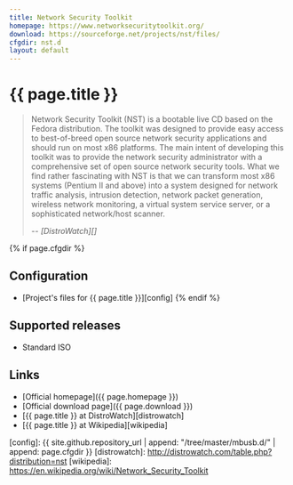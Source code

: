 ```yaml
---
title: Network Security Toolkit
homepage: https://www.networksecuritytoolkit.org/
download: https://sourceforge.net/projects/nst/files/
cfgdir: nst.d
layout: default
---
```


# {{ page.title }}

> Network Security Toolkit (NST) is a bootable live CD based on the Fedora
> distribution. The toolkit was designed to provide easy access to best-of-breed
> open source network security applications and should run on most x86
> platforms. The main intent of developing this toolkit was to provide the
> network security administrator with a comprehensive set of open source network
> security tools. What we find rather fascinating with NST is that we can
> transform most x86 systems (Pentium II and above) into a system designed for
> network traffic analysis, intrusion detection, network packet generation,
> wireless network monitoring, a virtual system service server, or a
> sophisticated network/host scanner.
>
> -- <cite markdown="1">[DistroWatch][]</cite>


{% if page.cfgdir %}
## Configuration

- [Project's files for {{ page.title }}][config]
{% endif %}


## Supported releases

- Standard ISO


## Links

- [Official homepage]({{ page.homepage }})
- [Official download page]({{ page.download }})
- [{{ page.title }} at DistroWatch][distrowatch]
- [{{ page.title }} at Wikipedia][wikipedia]


[config]: {{ site.github.repository_url | append: "/tree/master/mbusb.d/" | append: page.cfgdir }}
[distrowatch]: http://distrowatch.com/table.php?distribution=nst
[wikipedia]: https://en.wikipedia.org/wiki/Network_Security_Toolkit
